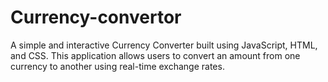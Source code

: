 # Currency-convertor
A simple and interactive Currency Converter built using JavaScript, HTML, and CSS. This application allows users to convert an amount from one currency to another using real-time exchange rates.
